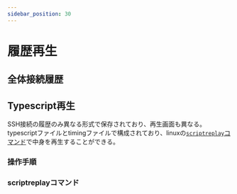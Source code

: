 ```yaml
---
sidebar_position: 30
---
```


# 履歴再生

## 全体接続履歴

## Typescript再生
SSH接続の履歴のみ異なる形式で保存されており、再生画面も異なる。
typescriptファイルとtimingファイルで構成されており、linuxの[`scriptreplay`コマンド](https://man7.org/linux/man-pages/man1/scriptreplay.1.html)で中身を再生することができる。

### 操作手順

### scriptreplayコマンド
